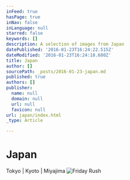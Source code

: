 ```yaml
---
inFeed: true
hasPage: true
inNav: false
inLanguage: null
starred: false
keywords: []
description: A selection of images from Japan
datePublished: '2016-01-23T16:24:22.515Z'
dateModified: '2016-01-23T16:24:18.680Z'
title: Japan
author: []
sourcePath: _posts/2016-01-23-japan.md
published: true
authors: []
publisher:
  name: null
  domain: null
  url: null
  favicon: null
url: japan/index.html
_type: Article

---
```

# Japan

Tokyo | Kyoto | Miyajima
![Friday Rush](https://the-grid-user-content.s3-us-west-2.amazonaws.com/cc0d1950-45b4-4e3c-a473-61f8d915a2cd.jpg)